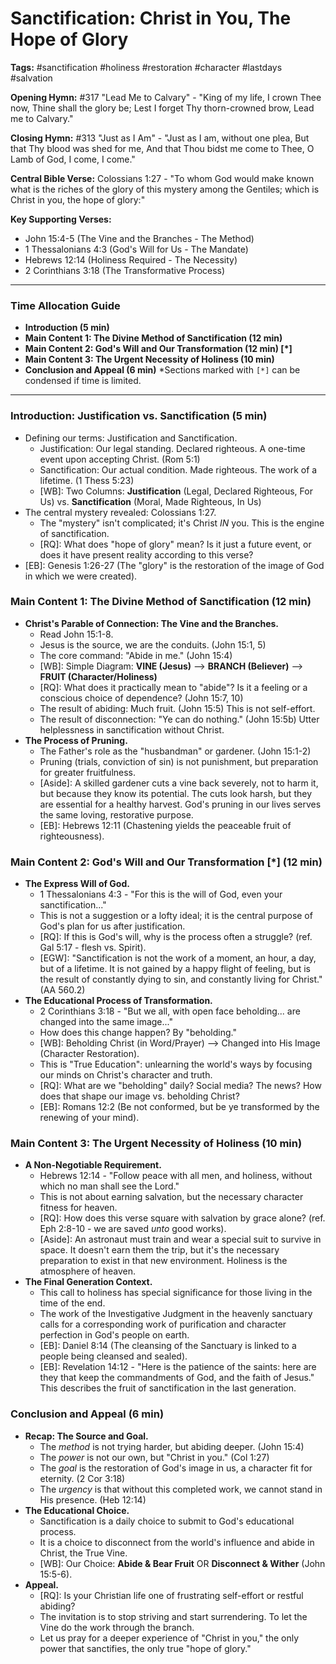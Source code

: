 # Sanctification: Christ in You, The Hope of Glory

**Tags:** #sanctification #holiness #restoration #character #lastdays #salvation

**Opening Hymn:** #317 "Lead Me to Calvary" - "King of my life, I crown Thee now, Thine shall the glory be; Lest I forget Thy thorn-crowned brow, Lead me to Calvary."

**Closing Hymn:** #313 "Just as I Am" - "Just as I am, without one plea, But that Thy blood was shed for me, And that Thou bidst me come to Thee, O Lamb of God, I come, I come."

**Central Bible Verse:** Colossians 1:27 - "To whom God would make known what is the riches of the glory of this mystery among the Gentiles; which is Christ in you, the hope of glory:"

**Key Supporting Verses:**
- John 15:4-5 (The Vine and the Branches - The Method)
- 1 Thessalonians 4:3 (God's Will for Us - The Mandate)
- Hebrews 12:14 (Holiness Required - The Necessity)
- 2 Corinthians 3:18 (The Transformative Process)

---
### **Time Allocation Guide**
-   **Introduction (5 min)**
-   **Main Content 1: The Divine Method of Sanctification (12 min)**
-   **Main Content 2: God's Will and Our Transformation (12 min) [*]**
-   **Main Content 3: The Urgent Necessity of Holiness (10 min)**
-   **Conclusion and Appeal (6 min)**
*Sections marked with `[*]` can be condensed if time is limited.

---

### Introduction: Justification vs. Sanctification (5 min)

-   Defining our terms: Justification and Sanctification.
    -   Justification: Our legal standing. Declared righteous. A one-time event upon accepting Christ. (Rom 5:1)
    -   Sanctification: Our actual condition. Made righteous. The work of a lifetime. (1 Thess 5:23)
    -   [WB]: Two Columns: **Justification** (Legal, Declared Righteous, For Us) vs. **Sanctification** (Moral, Made Righteous, In Us)
-   The central mystery revealed: Colossians 1:27.
    -   The "mystery" isn't complicated; it's Christ *IN* you. This is the engine of sanctification.
    -   [RQ]: What does "hope of glory" mean? Is it just a future event, or does it have present reality according to this verse?
-   [EB]: Genesis 1:26-27 (The "glory" is the restoration of the image of God in which we were created).

### Main Content 1: The Divine Method of Sanctification (12 min)

-   **Christ's Parable of Connection: The Vine and the Branches.**
    -   Read John 15:1-8.
    -   Jesus is the source, we are the conduits. (John 15:1, 5)
    -   The core command: "Abide in me." (John 15:4)
    -   [WB]: Simple Diagram: **VINE (Jesus)** --> **BRANCH (Believer)** --> **FRUIT (Character/Holiness)**
    -   [RQ]: What does it practically mean to "abide"? Is it a feeling or a conscious choice of dependence? (John 15:7, 10)
    -   The result of abiding: Much fruit. (John 15:5) This is not self-effort.
    -   The result of disconnection: "Ye can do nothing." (John 15:5b) Utter helplessness in sanctification without Christ.
-   **The Process of Pruning.**
    -   The Father's role as the "husbandman" or gardener. (John 15:1-2)
    -   Pruning (trials, conviction of sin) is not punishment, but preparation for greater fruitfulness.
    -   [Aside]: A skilled gardener cuts a vine back severely, not to harm it, but because they know its potential. The cuts look harsh, but they are essential for a healthy harvest. God's pruning in our lives serves the same loving, restorative purpose.
    -   [EB]: Hebrews 12:11 (Chastening yields the peaceable fruit of righteousness).

### Main Content 2: God's Will and Our Transformation [*] (12 min)

-   **The Express Will of God.**
    -   1 Thessalonians 4:3 - "For this is the will of God, even your sanctification..."
    -   This is not a suggestion or a lofty ideal; it is the central purpose of God's plan for us after justification.
    -   [RQ]: If this is God's will, why is the process often a struggle? (ref. Gal 5:17 - flesh vs. Spirit).
    -   [EGW]: "Sanctification is not the work of a moment, an hour, a day, but of a lifetime. It is not gained by a happy flight of feeling, but is the result of constantly dying to sin, and constantly living for Christ." (AA 560.2)
-   **The Educational Process of Transformation.**
    -   2 Corinthians 3:18 - "But we all, with open face beholding... are changed into the same image..."
    -   How does this change happen? By "beholding."
    -   [WB]: Beholding Christ (in Word/Prayer) --> Changed into His Image (Character Restoration).
    -   This is "True Education": unlearning the world's ways by focusing our minds on Christ's character and truth.
    -   [RQ]: What are we "beholding" daily? Social media? The news? How does that shape our image vs. beholding Christ?
    -   [EB]: Romans 12:2 (Be not conformed, but be ye transformed by the renewing of your mind).

### Main Content 3: The Urgent Necessity of Holiness (10 min)

-   **A Non-Negotiable Requirement.**
    -   Hebrews 12:14 - "Follow peace with all men, and holiness, without which no man shall see the Lord."
    -   This is not about earning salvation, but the necessary character fitness for heaven.
    -   [RQ]: How does this verse square with salvation by grace alone? (ref. Eph 2:8-10 - we are saved *unto* good works).
    -   [Aside]: An astronaut must train and wear a special suit to survive in space. It doesn't earn them the trip, but it's the necessary preparation to exist in that new environment. Holiness is the atmosphere of heaven.
-   **The Final Generation Context.**
    -   This call to holiness has special significance for those living in the time of the end.
    -   The work of the Investigative Judgment in the heavenly sanctuary calls for a corresponding work of purification and character perfection in God's people on earth.
    -   [EB]: Daniel 8:14 (The cleansing of the Sanctuary is linked to a people being cleansed and sealed).
    -   [EB]: Revelation 14:12 - "Here is the patience of the saints: here are they that keep the commandments of God, and the faith of Jesus." This describes the fruit of sanctification in the last generation.

### Conclusion and Appeal (6 min)

-   **Recap: The Source and Goal.**
    -   The *method* is not trying harder, but abiding deeper. (John 15:4)
    -   The *power* is not our own, but "Christ in you." (Col 1:27)
    -   The *goal* is the restoration of God's image in us, a character fit for eternity. (2 Cor 3:18)
    -   The *urgency* is that without this completed work, we cannot stand in His presence. (Heb 12:14)
-   **The Educational Choice.**
    -   Sanctification is a daily choice to submit to God's educational process.
    -   It is a choice to disconnect from the world's influence and abide in Christ, the True Vine.
    -   [WB]: Our Choice: **Abide & Bear Fruit** OR **Disconnect & Wither** (John 15:5-6).
-   **Appeal.**
    -   [RQ]: Is your Christian life one of frustrating self-effort or restful abiding?
    -   The invitation is to stop striving and start surrendering. To let the Vine do the work through the branch.
    -   Let us pray for a deeper experience of "Christ in you," the only power that sanctifies, the only true "hope of glory."